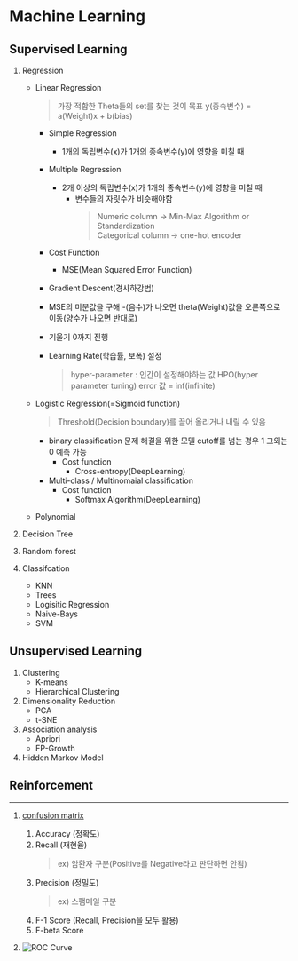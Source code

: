 # Machine Learning

## Supervised Learning

1. Regression
    - Linear Regression
      > 가장 적합한 Theta들의 set를 찾는 것이 목표
        > y(종속변수) = a(Weight)x + b(bias)
      - Simple Regression
        - 1개의 독립변수(x)가 1개의 종속변수(y)에 영향을 미칠 때

      - Multiple Regression
        - 2개 이상의 독립변수(x)가 1개의 종속변수(y)에 영향을 미칠 때
            - 변수들의 자릿수가 비슷해야함
              > Numeric column -> Min-Max Algorithm or Standardization  
              > Categorical column -> one-hot encoder  
            
      - Cost Function
        - MSE(Mean Squared Error Function) 

      -  Gradient Descent(경사하강법)
        - MSE의 미분값을 구해 -(음수)가 나오면 theta(Weight)값을 오른쪽으로 이동(양수가 나오면 반대로)
        - 기울기 0까지 진행
        - Learning Rate(학습률, 보폭) 설정 
          > hyper-parameter : 인간이 설정해야하는 값
            > HPO(hyper parameter tuning)
          > error 값 = inf(infinite)

    - Logistic Regression(=Sigmoid function)
      > Threshold(Decision boundary)를 끌어 올리거나 내릴 수 있음 
      - binary classification 문제 해결을 위한 모델 cutoff를 넘는 경우 1 그외는 0 예측 가능
        - Cost function
          - Cross-entropy(DeepLearning)
      - Multi-class / Multinomaial classification
        - Cost function 
          - Softmax Algorithm(DeepLearning)
    
    - Polynomial
 
2. Decision Tree
3. Random forest
4. Classifcation
    - KNN
    - Trees
    - Logisitic Regression
    - Naive-Bays
    - SVM

## Unsupervised Learning

1. Clustering
    - K-means
    - Hierarchical Clustering
2. Dimensionality Reduction
    - PCA
    - t-SNE
3. Association analysis
    - Apriori
    - FP-Growth
4. Hidden Markov Model

## Reinforcement


---
1. [confusion matrix](https://eunsukimme.github.io/ml/2019/10/21/Accuracy-Recall-Precision-F1-score/)
     1. Accuracy (정확도)
     2. Recall (재현율) 
        > ex) 암환자 구분(Positive를 Negative라고 판단하면 안됨)
     3. Precision (정밀도)
        > ex) 스팸메일 구분
     4. F-1 Score (Recall, Precision을 모두 활용)
     5. F-beta Score

2. ![ROC Curve](https://www.google.com/url?sa=i&url=https%3A%2F%2Ftaeguu.tistory.com%2F36&psig=AOvVaw2a7tuiSiY24Sb6nhb9ClJB&ust=1629421248675000&source=images&cd=vfe&ved=0CAsQjRxqFwoTCLjg5Kvxu_ICFQAAAAAdAAAAABAP) 